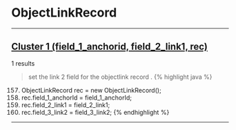 # ObjectLinkRecord

***

## [Cluster 1 (field_1_anchorid, field_2_link1, rec)](./1)
1 results
> set the link 2 field for the objectlink record . 
{% highlight java %}
157. ObjectLinkRecord rec = new ObjectLinkRecord();
159. rec.field_1_anchorId = field_1_anchorId;
160. rec.field_2_link1 = field_2_link1;
161. rec.field_3_link2 = field_3_link2;
{% endhighlight %}

***

